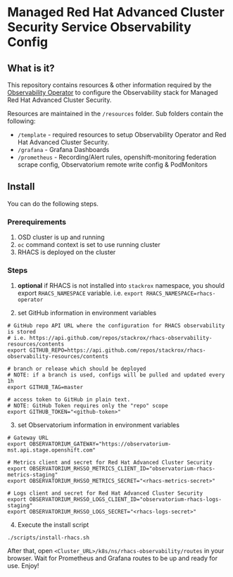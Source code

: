 # Managed Red Hat Advanced Cluster Security Service Observability Config

## What is it?

This repository contains resources & other information required by the [Observability Operator](https://github.com/redhat-developer/observability-operator)
to configure the Observability stack for Managed Red Hat Advanced Cluster Security.

Resources are maintained in the `/resources` folder. Sub folders contain the following:

* `/template` - required resources to setup Observability Operator and Red Hat Advanced Cluster Security.
* `/grafana` - Grafana Dashboards
* `/prometheus` - Recording/Alert rules, openshift-monitoring federation scrape config, Observatorium remote write config & PodMonitors

## Install

You can do the following steps.

### Prerequirements

1. OSD cluster is up and running
2. `oc` command context is set to use running cluster
3. RHACS is deployed on the cluster

### Steps

1. **optional** if RHACS is not installed into `stackrox` namespace, you should export `RHACS_NAMESPACE` variable. i.e. `export RHACS_NAMESPACE=rhacs-operator`

2. set GitHub information in environment variables
```
# GitHub repo API URL where the configuration for RHACS observability is stored
# i.e. https://api.github.com/repos/stackrox/rhacs-observability-resources/contents
export GITHUB_REPO=https://api.github.com/repos/stackrox/rhacs-observability-resources/contents

# branch or release which should be deployed
# NOTE: if a branch is used, configs will be pulled and updated every 1h
export GITHUB_TAG=master

# access token to GitHub in plain text.
# NOTE: GitHub Token requires only the "repo" scope
export GITHUB_TOKEN="<github-token>"
```

3. set Observatorium information in environment variables
```
# Gateway URL
export OBSERVATORIUM_GATEWAY="https://observatorium-mst.api.stage.openshift.com"

# Metrics client and secret for Red Hat Advanced Cluster Security
export OBSERVATORIUM_RHSSO_METRICS_CLIENT_ID="observatorium-rhacs-metrics-staging"
export OBSERVATORIUM_RHSSO_METRICS_SECRET="<rhacs-metrics-secret>"

# Logs client and secret for Red Hat Advanced Cluster Security
export OBSERVATORIUM_RHSSO_LOGS_CLIENT_ID="observatorium-rhacs-logs-staging"
export OBSERVATORIUM_RHSSO_LOGS_SECRET="<rhacs-logs-secret>"
```

4. Execute the install script
```
./scripts/install-rhacs.sh
```

After that, open `<Cluster_URL>/k8s/ns/rhacs-observability/routes` in your browser. Wait for Prometheus and Grafana routes to be up and ready for use. Enjoy!
